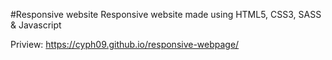 #Responsive website
Responsive website made using HTML5, CSS3, SASS &amp; Javascript

Priview: https://cyph09.github.io/responsive-webpage/
